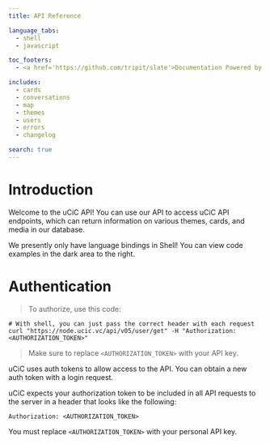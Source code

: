 ```yaml
---
title: API Reference

language_tabs:
  - shell
  - javascript

toc_footers:
  - <a href='https://github.com/tripit/slate'>Documentation Powered by Slate</a>

includes:
  - cards
  - conversations
  - map
  - themes
  - users
  - errors
  - changelog

search: true
---
```


# Introduction

Welcome to the uCiC API! You can use our API to access uCiC API endpoints, which can return information on various themes, cards, and media in our database.

We presently only have language bindings in Shell! You can view code examples in the dark area to the right.


# Authentication

> To authorize, use this code:

```shell
# With shell, you can just pass the correct header with each request
curl "https://node.ucic.vc/api/v05/user/get" -H "Authorization: <AUTHORIZATION_TOKEN>"
```

> Make sure to replace `<AUTHORIZATION_TOKEN>` with your API key.

uCiC uses auth tokens to allow access to the API. You can obtain a new auth token with a login request.

uCiC expects your authorization token to be included in all API requests to the server in a header that looks like the following:

`Authorization: <AUTHORIZATION_TOKEN>`

<aside class="notice">
You must replace <code>&lt;AUTHORIZATION_TOKEN&gt;</code> with your personal API key.
</aside>


